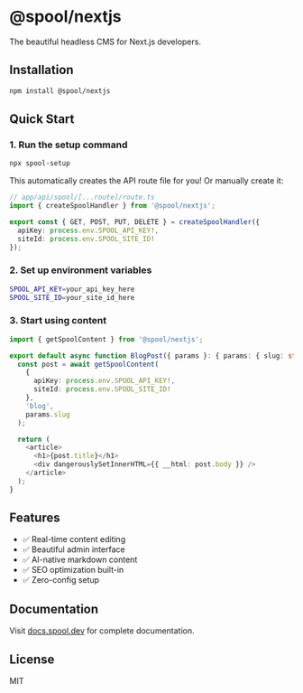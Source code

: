 # @spool/nextjs

The beautiful headless CMS for Next.js developers.

## Installation

```bash
npm install @spool/nextjs
```

## Quick Start

### 1. Run the setup command

```bash
npx spool-setup
```

This automatically creates the API route file for you! Or manually create it:

```typescript
// app/api/spool/[...route]/route.ts
import { createSpoolHandler } from '@spool/nextjs';

export const { GET, POST, PUT, DELETE } = createSpoolHandler({
  apiKey: process.env.SPOOL_API_KEY!,
  siteId: process.env.SPOOL_SITE_ID!
});
```

### 2. Set up environment variables

```bash
SPOOL_API_KEY=your_api_key_here
SPOOL_SITE_ID=your_site_id_here
```

### 3. Start using content

```typescript
import { getSpoolContent } from '@spool/nextjs';

export default async function BlogPost({ params }: { params: { slug: string } }) {
  const post = await getSpoolContent(
    {
      apiKey: process.env.SPOOL_API_KEY!,
      siteId: process.env.SPOOL_SITE_ID!
    },
    'blog',
    params.slug
  );

  return (
    <article>
      <h1>{post.title}</h1>
      <div dangerouslySetInnerHTML={{ __html: post.body }} />
    </article>
  );
}
```

## Features

- ✅ Real-time content editing
- ✅ Beautiful admin interface  
- ✅ AI-native markdown content
- ✅ SEO optimization built-in
- ✅ Zero-config setup

## Documentation

Visit [docs.spool.dev](https://docs.spool.dev) for complete documentation.

## License

MIT 